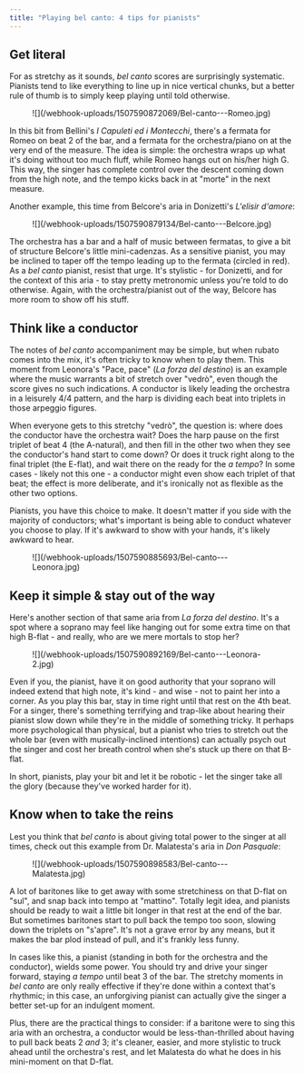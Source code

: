 ```yaml
---
title: "Playing bel canto: 4 tips for pianists"
---
```


## Get literal

For as stretchy as it sounds, *bel canto* scores are surprisingly systematic. Pianists tend to like everything to line up in nice vertical chunks, but a better rule of thumb is to simply keep playing until told otherwise. 

<figure data-type="image">
![](/webhook-uploads/1507590872069/Bel-canto---Romeo.jpg)
</figure>

In this bit from Bellini's *I Capuleti ed i Montecchi*, there's a fermata for Romeo on beat 2 of the bar, and a fermata for the orchestra/piano on at the very end of the measure. The idea is simple: the orchestra wraps up what it's doing without too much fluff, while Romeo hangs out on his/her high G. This way, the singer has complete control over the descent coming down from the high note, and the tempo kicks back in at "morte" in the next measure.

Another example, this time from Belcore's aria in Donizetti's *L'elisir d'amore*:

<figure data-type="image">
![](/webhook-uploads/1507590879134/Bel-canto---Belcore.jpg)
</figure>

The orchestra has a bar and a half of music between fermatas, to give a bit of structure Belcore's little mini-cadenzas. As a sensitive pianist, you may be inclined to taper off the tempo leading up to the fermata (circled in red). As a *bel canto* pianist, resist that urge. It's stylistic - for Donizetti, and for the context of this aria - to stay pretty metronomic unless you're told to do otherwise. Again, with the orchestra/pianist out of the way, Belcore has more room to show off his stuff.

## Think like a conductor

The notes of *bel canto* accompaniment may be simple, but when rubato comes into the mix, it's often tricky to know when to play them. This moment from Leonora's "Pace, pace" (*La forza del destino*) is an example where the music warrants a bit of stretch over "vedrò", even though the score gives no such indications. A conductor is likely leading the orchestra in a leisurely 4/4 pattern, and the harp is dividing each beat into triplets in those arpeggio figures.

When everyone gets to this stretchy "vedrò", the question is: where does the conductor have the orchestra wait? Does the harp pause on the first triplet of beat 4 (the A-natural), and then fill in the other two when they see the conductor's hand start to come down? Or does it truck right along to the final triplet (the E-flat), and wait there on the ready for the *a tempo*? In some cases - likely not this one - a conductor might even show each triplet of that beat; the effect is more deliberate, and it's ironically not as flexible as the other two options.

Pianists, you have this choice to make. It doesn't matter if you side with the majority of conductors; what's important is being able to conduct whatever you choose to play. If it's awkward to show with your hands, it's likely awkward to hear.

<figure data-type="image">
![](/webhook-uploads/1507590885693/Bel-canto---Leonora.jpg)
</figure>

## Keep it simple & stay out of the way

Here's another section of that same aria from *La forza del destino*. It's a spot where a soprano may feel like hanging out for some extra time on that high B-flat - and really, who are we mere mortals to stop her? 

<figure data-type="image">
![](/webhook-uploads/1507590892169/Bel-canto---Leonora-2.jpg)
</figure>

Even if you, the pianist, have it on good authority that your soprano will indeed extend that high note, it's kind - and wise - not to paint her into a corner. As you play this bar, stay in time right until that rest on the 4th beat. For a singer, there's something terrifying and trap-like about hearing their pianist slow down while they're in the middle of something tricky. It perhaps more psychological than physical, but a pianist who tries to stretch out the whole bar (even with musically-inclined intentions) can actually psych out the singer and cost her breath control when she's stuck up there on that B-flat.

In short, pianists, play your bit and let it be robotic - let the singer take all the glory (because they've worked harder for it).

## Know when to take the reins

Lest you think that *bel canto* is about giving total power to the singer at all times, check out this example from Dr. Malatesta's aria in *Don Pasquale*:

<figure data-type="image">
![](/webhook-uploads/1507590898583/Bel-canto---Malatesta.jpg)
</figure>

A lot of baritones like to get away with some stretchiness on that D-flat on "sul", and snap back into tempo at "mattino". Totally legit idea, and pianists should be ready to wait a little bit longer in that rest at the end of the bar. But sometimes baritones start to pull back the tempo too soon, slowing down the triplets on "s'apre". It's not a grave error by any means, but it makes the bar plod instead of pull, and it's frankly less funny.

In cases like this, a pianist (standing in both for the orchestra and the conductor), wields some power. You should try and drive your singer forward, staying *a tempo* until beat 3 of the bar. The stretchy moments in *bel canto* are only really effective if they're done within a context that's rhythmic; in this case, an unforgiving pianist can actually give the singer a better set-up for an indulgent moment.

Plus, there are the practical things to consider: if a baritone were to sing this aria with an orchestra, a conductor would be less-than-thrilled about having to pull back beats 2 *and* 3; it's cleaner, easier, and more stylistic to truck ahead until the orchestra's rest, and let Malatesta do what he does in his mini-moment on that D-flat.
